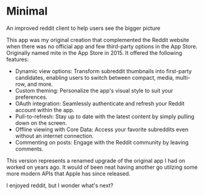 # Minimal
An improved reddit client to help users see the bigger picture

This app was my original creation that complemented the Reddit website when there was no official app and few third-party options in the App Store. Originally named mite in the App Store in 2015. It offered the following features:

- Dynamic view options: Transform subreddit thumbnails into first-party candidates, enabling users to switch between compact, media, multi-row, and more.
- Custom theming: Personalize the app's visual style to suit your preferences.
- OAuth integration: Seamlessly authenticate and refresh your Reddit account within the app.
- Pull-to-refresh: Stay up to date with the latest content by simply pulling down on the screen.
- Offline viewing with Core Data: Access your favorite subreddits even without an internet connection.
- Commenting on posts: Engage with the Reddit community by leaving comments.

This version represents a renamed upgrade of the original app I had on worked on years ago. It would of been neat having another go utilzing some more modern APIs that Apple has since released. 

I enjoyed reddit, but I wonder what's next? 
